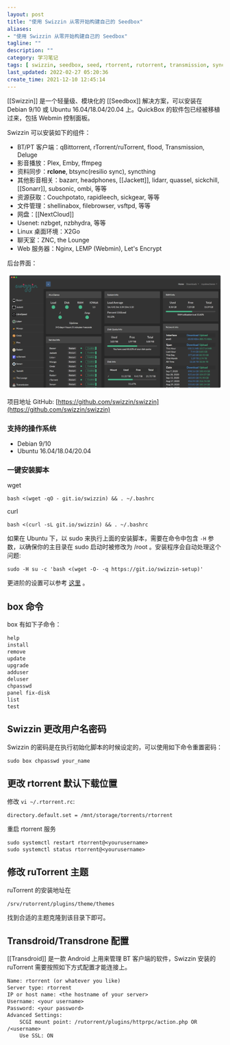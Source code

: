 ```yaml
---
layout: post
title: "使用 Swizzin 从零开始构建自己的 Seedbox"
aliases:
- "使用 Swizzin 从零开始构建自己的 Seedbox"
tagline: ""
description: ""
category: 学习笔记
tags: [ swizzin, seedbox, seed, rtorrent, rutorrent, transmission, syncthing, linux, ubuntu, webmin, bittorrent, torrent ]
last_updated: 2022-02-27 05:20:36
create_time: 2021-12-10 12:45:14
---
```


[[Swizzin]] 是一个轻量级、模块化的 [[Seedbox]] 解决方案，可以安装在 Debian 9/10 或 Ubuntu 16.04/18.04/20.04 上。QuickBox 的软件包已经被移植过来，包括 Webmin 控制面板。

Swizzin 可以安装如下的组件：

- BT/PT 客户端：qBittorrent, rTorrent/ruTorrent, flood, Transmission, Deluge
- 影音播放：Plex, Emby, ffmpeg
- 资料同步：**rclone**, btsync(resilio sync), syncthing
- 其他影音相关：bazarr, headphones, [[Jackett]], lidarr, quassel, sickchill, [[Sonarr]], subsonic, ombi, 等等
- 资源获取：Couchpotato, rapidleech, sickgear, 等等
- 文件管理：shellinabox, filebrowser, vsftpd, 等等
- 网盘：[[NextCloud]]
- Usenet: nzbget, nzbhydra, 等等
- Linux 桌面环境：X2Go
- 聊天室：ZNC, the Lounge
- Web 服务器：Nginx, LEMP (Webmin), Let's Encrypt

后台界面：

![swizzin dashboard](/assets/swizzin-dashboard-20211006113822.png)

项目地址 GitHub: [https://github.com/swizzin/swizzin](https://github.com/swizzin/swizzin)

### 支持的操作系统

- Debian 9/10
- Ubuntu 16.04/18.04/20.04

### 一键安装脚本

wget

    bash <(wget -qO - git.io/swizzin) && . ~/.bashrc

curl

    bash <(curl -sL git.io/swizzin) && . ~/.bashrc

如果在 Ubuntu 下，以 sudo 来执行上面的安装脚本，需要在命令中包含 `-H` 参数，以确保你的主目录在 sudo 启动时被修改为 /root 。安装程序会自动处理这个问题:

    sudo -H su -c 'bash <(wget -O- -q https://git.io/swizzin-setup)'

更进阶的设置可以参考 [这里](https://swizzin.ltd/guides/advanced-setup) 。

## box 命令

box 有如下子命令：

```
help
install
remove
update
upgrade
adduser
deluser
chpasswd
panel fix-disk
list
test
```

## Swizzin 更改用户名密码
Swizzin 的密码是在执行初始化脚本的时候设定的，可以使用如下命令重置密码：

    sudo box chpasswd your_name

## 更改 rtorrent 默认下载位置

修改 `vi ~/.rtorrent.rc`:

    directory.default.set = /mnt/storage/torrents/rtorrent

重启 rtorrent 服务

    sudo systemctl restart rtorrent@<yourusername>
    sudo systemctl status rtorrent@<yourusername>

## 修改 ruTorrent 主题
ruTorrent 的安装地址在

```
/srv/rutorrent/plugins/theme/themes
```

找到合适的主题克隆到该目录下即可。

## Transdroid/Transdrone 配置
[[Transdroid]] 是一款 Android 上用来管理 BT 客户端的软件，Swizzin 安装的 ruTorrent 需要按照如下方式配置才能连接上。

```
Name: rtorrent (or whatever you like)
Server type: rtorrent
IP or host name: <the hostname of your server>
Username: <your username>
Password: <your password>
Advanced Settings:
    SCGI mount point: /rutorrent/plugins/httprpc/action.php OR /<username>
    Use SSL: ON
```
